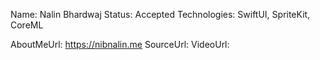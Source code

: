 Name: Nalin Bhardwaj
Status: Accepted
Technologies: SwiftUI, SpriteKit, CoreML

AboutMeUrl: https://nibnalin.me
SourceUrl: 
VideoUrl: 

<!---
EXAMPLE
Name: John Appleseed
Status: Submitted <or> Winner <or> Distinguished <or> Rejected
Technologies: SwiftUI, RealityKit, CoreGraphic

AboutMeUrl: https://linkedin.com/in/johnappleseed
SourceUrl: https://github.com/johnappleseed/wwdc2025
VideoUrl: https://youtu.be/ABCDE123456
-->
